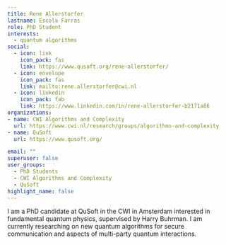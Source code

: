 ```yaml
---
title: Rene Allerstorfer
lastname: Escola Farras
role: PhD Student
interests:
  - quantum algorithms
social:
  - icon: link
    icon_pack: fas
    link: https://www.qusoft.org/rene-allerstorfer/
  - icon: envelope
    icon_pack: fas
    link: mailto:rene.allerstorfer@cwi.nl
  - icon: linkedin
    icon_pack: fab
    link: https://www.linkedin.com/in/rene-allerstorfer-b2171a86
organizations:
- name: CWI Algorithms and Complexity
  url: https://www.cwi.nl/research/groups/algorithms-and-complexity
- name: QuSoft
  url: https://www.qusoft.org/

email: ""
superuser: false
user_groups:
  - PhD Students
  - CWI Algorithms and Complexity
  - QuSoft
highlight_name: false
---
```


I am a PhD candidate at QuSoft in the CWI in Amsterdam interested in fundamental quantum physics, supervised by Harry Buhrman.
I am currently researching on new quantum algorithms for secure communication and aspects of multi-party quantum interactions.
